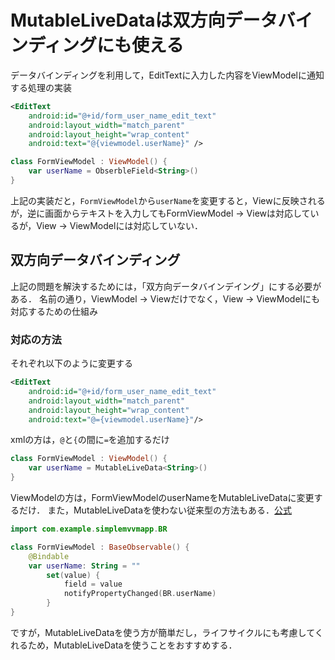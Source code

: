 # MutableLiveDataは双方向データバインディングにも使える

データバインディングを利用して，EditTextに入力した内容をViewModelに通知する処理の実装
```xml
<EditText
    android:id="@+id/form_user_name_edit_text"
    android:layout_width="match_parent"
    android:layout_height="wrap_content"
    android:text="@{viewmodel.userName}" />
```

```kotlin : FormViewModel.kt
class FormViewModel : ViewModel() {
    var userName = ObserbleField<String>()
}
```

上記の実装だと，```FormViewModel```から```userName```を変更すると，Viewに反映されるが，逆に画面からテキストを入力してもFormViewModel → Viewは対応しているが，View → ViewModelには対応していない．

## 双方向データバインディング
上記の問題を解決するためには，「双方向データバインデイング」にする必要がある．
名前の通り，ViewModel → Viewだけでなく，View → ViewModelにも対応するための仕組み

### 対応の方法
それぞれ以下のように変更する
```xml
<EditText
    android:id="@+id/form_user_name_edit_text"
    android:layout_width="match_parent"
    android:layout_height="wrap_content"
    android:text="@={viewmodel.userName}"/>
```
xmlの方は，```@```と`{`の間に`=`を追加するだけ

```kotlin : FormViewModel.kt
class FormViewModel : ViewModel() {
    var userName = MutableLiveData<String>()
}
```
ViewModelの方は，FormViewModelのuserNameをMutableLiveData<String>に変更するだけ．
また，MutableLiveDataを使わない従来型の方法もある．<a href="https://developer.android.com/topic/libraries/data-binding/two-way?hl=ja">公式</a>

```kotlin : FormViewModel.kt
import com.example.simplemvvmapp.BR

class FormViewModel : BaseObservable() {
    @Bindable
    var userName: String = ""
        set(value) {
            field = value
            notifyPropertyChanged(BR.userName)
        }
}
```
ですが，MutableLiveDataを使う方が簡単だし，ライフサイクルにも考慮してくれるため，MutableLiveDataを使うことをおすすめする．